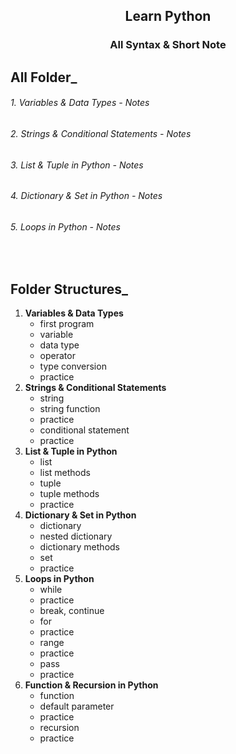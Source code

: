 <h2 align="center"> Learn Python </h2>

<h3 align="center"><a style="text-decoration:none" href="https://tamimiqbal.notion.site/All-Syntax-Short-Note-11ebf6be67d480dd86dada64b2cc6756?pvs=4">All Syntax & Short Note</a></h3>

## All Folder_

<h6> 1. Variables & Data Types - <a style="text-decoration:none" href="https://tamimiqbal.notion.site/1-Variables-Data-Types-2a283b0128cc47e39fa31fa13754c266?pvs=4" >Notes</a></h6>
<h6> 2. Strings & Conditional Statements - <a style="text-decoration:none" href="https://tamimiqbal.notion.site/2-Strings-Conditionals-f87143db09184e0799591beaa1ac484f?pvs=4" >Notes</a> </h6>
<h6> 3. List & Tuple in Python - <a style="text-decoration:none" href="https://tamimiqbal.notion.site/3-List-Tuples-4f6a435875554f5f88030459edf99c45?pvs=4" >Notes</a> </h6>

<h6>4. Dictionary & Set in Python - <a style="text-decoration:none" href="https://tamimiqbal.notion.site/4-Dictionary-Set-in-Python-74e85ebb55c94d71970ab4f2059e0982?pvs=4">Notes</a> </h6>
 

<h6>5. Loops in Python - <a style="text-decoration:none" href="https://tamimiqbal.notion.site/5-Loops-in-Python-11ebf6be67d48022b733ce346c608467?pvs=4">Notes</a> </h6>



<br>

## Folder Structures_

1. **Variables & Data Types**
    - first program 
    - variable
    - data type 
    - operator
    - type conversion
    - practice
2. **Strings & Conditional Statements**
    - string
    - string function
    - practice
    - conditional statement
    - practice
3. **List & Tuple in Python**
    - list
    - list methods
    - tuple
    - tuple methods
    - practice
4. **Dictionary & Set in Python**
    - dictionary
    - nested dictionary
    - dictionary methods
    - set
    - practice
5. **Loops in Python**
    - while
    - practice
    - break, continue
    - for 
    - practice
    - range
    - practice
    - pass
    - practice
6. **Function & Recursion in Python**
    - function
    - default parameter
    - practice
    - recursion
    - practice


